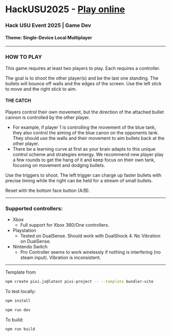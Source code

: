 # HackUSU2025 - [Play online](https://hack-usu-2025.vercel.app/)
### Hack USU Event 2025 | Game Dev 
#### Theme: Single-Device Local Multiplayer

--- 

### HOW TO PLAY
This game requires at least two players to play. Each requires a controller. 

The goal is to shoot the other player(s) and be the last one standing. The bullets will bounce off walls and the edges of the screen. Use the left stick to move and the right stick to aim. 
#### THE CATCH
Players control their own movement, but the direction of the attached bullet cannon is controlled by the other player.
- For example, if player 1 is controlling the movement of the blue tank, they also control the aiming of the blue canon on the opponents tank. They should use the walls and their movement to aim bullets back at the other player.
- There be a learning curve at first as your brain adapts to this unique control scheme and strategies emergy. We recommend new player play a few rounds to get the hang of it and keep focus on their own tank, focusing on movement and dodging bullets.

Use the triggers to shoot. The left trigger can charge up faster bullets with precise timing while the right can be held for a stream of small bullets.

Reset with the bottom face button (A/B).

--- 
### Supported controllers:
- Xbox 
    - Full support for Xbox 360/One controllers.
- Playstation
    - Tested on DualSense. Should work with DualShock 4. No Vibration on DualSense.
- Nintendo Switch 
    - Pro Controller seems to work wirelessly if nothing is interfering (no steam input). Vibration is inconsistent. 

---

Template from 
```bash
npm create pixi.js@latest pixi-project -- --template bundler-vite
```

To test locally:
```bash
npm install
```
```bash
npm run dev
```

To build:
```bash
npm run build
```